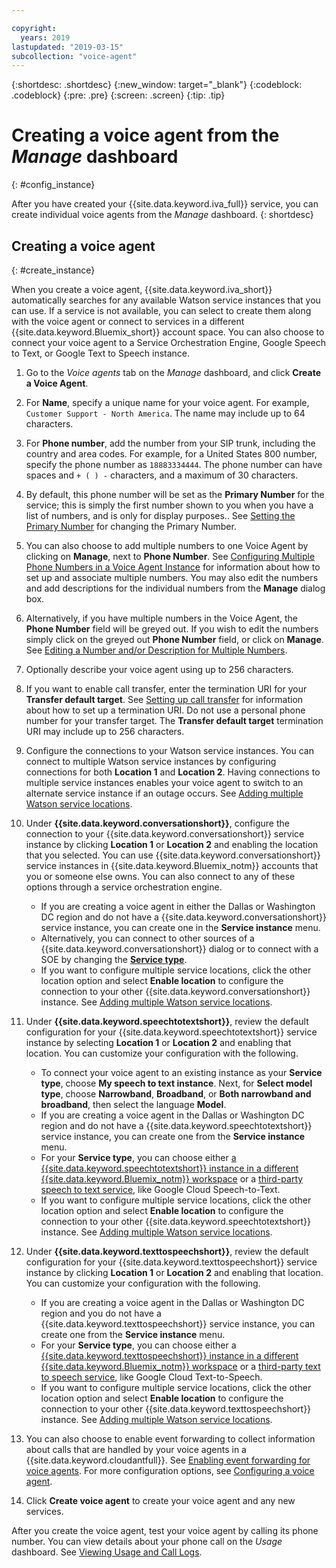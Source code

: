 ```yaml
---

copyright:
  years: 2019
lastupdated: "2019-03-15"
subcollection: "voice-agent"
---
```


{:shortdesc: .shortdesc}
{:new_window: target="_blank"}
{:codeblock: .codeblock}
{:pre: .pre}
{:screen: .screen}
{:tip: .tip}


# Creating a voice agent from the _Manage_ dashboard
{: #config_instance}

After you have created your {{site.data.keyword.iva_full}} service, you can create individual voice agents from the _Manage_ dashboard.
{: shortdesc}


## Creating a voice agent
{: #create_instance}

When you create a voice agent, {{site.data.keyword.iva_short}} automatically searches for any available Watson service instances that you can use. If a service is not available, you can select to create them along with the voice agent or connect to services in a different {{site.data.keyword.Bluemix_short}} account space. You can also choose to connect your voice agent to a Service Orchestration Engine, Google Speech to Text, or Google Text to Speech instance.

1. Go to the _Voice agents_ tab on the _Manage_ dashboard, and click **Create a Voice Agent**.

1. For **Name**, specify a unique name for your voice agent. For example, `Customer Support - North America`. The name may include up to 64 characters.

1. For **Phone number**, add the number from your SIP trunk, including the country and area codes. For example, for a United States 800 number, specify the phone number as `18883334444`. The phone number can have spaces and `+ ( ) -` characters, and a maximum of 30 characters.

1. By default, this phone number will be set as the **Primary Number** for the service; this is simply the first number shown to you when you have a list of numbers, and is only for display purposes.. See [Setting the Primary Number](/docs/services/voice-agent/managing_multiple_numbers.html#primary_num) for changing the Primary Number.

1. You can also choose to add multiple numbers to one Voice Agent by clicking on **Manage**, next to **Phone Number**. See [Configuring Multiple Phone Numbers in a Voice Agent Instance](/docs/services/voice-agent/managing_multiple_numbers.html) for information about how to set up and associate multiple numbers. You may also edit the numbers and add descriptions for the individual numbers from the **Manage** dialog box.

1. Alternatively, if you have multiple numbers in the Voice Agent, the **Phone Number** field will be greyed out. If you wish to edit the numbers simply click on the greyed out **Phone Number** field, or click on **Manage**. See [Editing a Number and/or Description for Multiple Numbers](/docs/services/voice-agent/managing_multiple_numbers.html#edit_num).

1. Optionally describe your voice agent using up to 256 characters.

1. If you want to enable call transfer, enter the termination URI for your **Transfer default target**. See [Setting up call transfer](/docs/services/voice-agent/call-transfer.html) for information about how to set up a termination URI. Do not use a personal phone number for your transfer target. The **Transfer default target** termination URI may include up to 256 characters.

1. Configure the connections to your Watson service instances. You can connect to multiple Watson service instances by configuring connections for both **Location 1** and **Location 2**. Having connections to multiple service instances enables your voice agent to switch to an alternate service instance if an outage occurs. See [Adding multiple Watson service locations](/docs/services/voice-agent/managing_disaster_recovery.html#add_location).

1. Under **{{site.data.keyword.conversationshort}}**, configure the connection to your {{site.data.keyword.conversationshort}} service instance by clicking **Location 1** or **Location 2** and enabling the location that you selected. You can use {{site.data.keyword.conversationshort}} service instances in {{site.data.keyword.Bluemix_notm}} accounts that you or someone else owns. You can also connect to any of these options through a service orchestration engine.

   * If you are creating a voice agent in either the Dallas or Washington DC region and do not have a {{site.data.keyword.conversationshort}} service instance, you can create one in the **Service instance** menu.
   * Alternatively, you can connect to other sources of a {{site.data.keyword.conversationshort}} dialog or to connect with a SOE by changing the [**Service type**](/docs/services/voice-agent/managing_other.html#other_service).
   * If you want to configure multiple service locations, click the other location option and select **Enable location** to configure the connection to your other {{site.data.keyword.conversationshort}} instance. See [Adding multiple Watson service locations](/docs/services/voice-agent/managing_disaster_recovery.html#add_location).

1. Under **{{site.data.keyword.speechtotextshort}}**, review the default configuration for your {{site.data.keyword.speechtotextshort}} service instance by selecting **Location 1** or **Location 2** and enabling that location. You can customize your configuration with the following.
   * To connect your voice agent to an existing instance as your **Service type**, choose **My speech to text instance**. Next, for **Select model type**, choose **Narrowband**, **Broadband**, or **Both narrowband and broadband**, then select the language **Model**.
   * If you are creating a voice agent in the Dallas or Washington DC region and do not have a {{site.data.keyword.speechtotextshort}} service instance, you can create one from the **Service instance** menu.
   * For your **Service type**, you can choose either [a {{site.data.keyword.speechtotextshort}} instance in a different {{site.data.keyword.Bluemix_notm}} workspace](/docs/services/voice-agent/managing_other.html) or a [third-party speech to text service](managing_third_party.html), like Google Cloud Speech-to-Text.
   * If you want to configure multiple service locations, click the other location option and select **Enable location** to configure the connection to your other {{site.data.keyword.speechtotextshort}} instance. See [Adding multiple Watson service locations](/docs/services/voice-agent/managing_disaster_recovery.html).

1. Under **{{site.data.keyword.texttospeechshort}}**, review the default configuration for your {{site.data.keyword.texttospeechshort}} service instance by clicking **Location 1** or **Location 2** and enabling that location. You can customize your configuration with the following.
   * If you are creating a voice agent in the Dallas or Washington DC region and you do not have a {{site.data.keyword.texttospeechshort}} service instance, you can create one from the **Service instance** menu.
   * For your **Service type**, you can choose either a [{{site.data.keyword.texttospeechshort}} instance in a different {{site.data.keyword.Bluemix_notm}} workspace](/docs/services/voice-agent/managing_other.html) or a [third-party text to speech service](/docs/services/voice-agent/managing_third_party.html), like Google Cloud Text-to-Speech.
   * If you want to configure multiple service locations, click the other location option and select **Enable location** to configure the connection to your other {{site.data.keyword.texttospeechshort}} instance. See [Adding multiple Watson service locations](/docs/services/voice-agent/managing_disaster_recovery.html).

1. You can also choose to enable event forwarding to collect information about calls that are handled by your voice agents in a {{site.data.keyword.cloudantfull}}. See [Enabling event forwarding for voice agents](/docs/services/voice-agent/event-forwarding.html). For more configuration options, see [Configuring a voice agent](/docs/services/voice-agent/managing.html#configure_va).

1. Click **Create voice agent** to create your voice agent and any new services.

After you create the voice agent, test your voice agent by calling its phone number. You can view details about your phone call on the _Usage_ dashboard. See [Viewing Usage and Call Logs](/docs/services/voice-agent/logging.html).   
